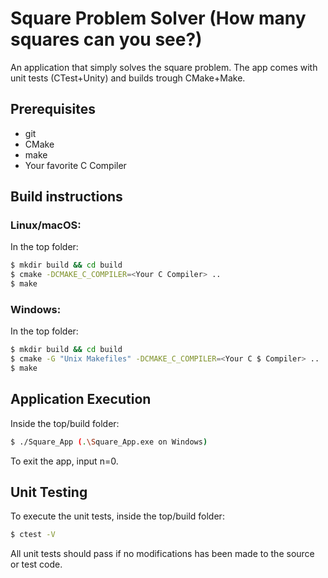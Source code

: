 # Square Problem Solver (How many squares can you see?)

An application that simply solves the square problem. The app comes with unit tests (CTest+Unity) and builds trough CMake+Make.

## Prerequisites 
- git
- CMake
- make
- Your favorite C Compiler

## Build instructions
### Linux/macOS:
In the top folder:
```bash
$ mkdir build && cd build
$ cmake -DCMAKE_C_COMPILER=<Your C Compiler> ..
$ make
```

### Windows:
In the top folder:
```bash
$ mkdir build && cd build
$ cmake -G "Unix Makefiles" -DCMAKE_C_COMPILER=<Your C $ Compiler> ..
$ make
```

## Application Execution
Inside the top/build folder:
```bash
$ ./Square_App (.\Square_App.exe on Windows)
```

To exit the app, input n=0.

## Unit Testing
To execute the unit tests, inside the top/build folder:
```bash
$ ctest -V
```
All unit tests should pass if no modifications has been made to the source or test code.
